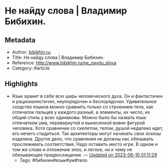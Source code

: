 # Не найду слова | Владимир Бибихин.

## Metadata
- Author: [bibikhin.ru]()
- Title: Не найду слова | Владимир Бибихин.
- Reference: http://www.bibikhin.ru/ne_naydu_slova
- Category: #article

## Highlights
- Язык хранит в себе всю ширь человеческого духа. Он и фантастичен и рационалистичен, неупорядочен и беспорядочен. Удивительное сходство языков можно сравнить только со строением тела, как отпечаток пальцев у каждого разный, а элементы, их число, их общий стиль у всех одинаковы. Можно было бы назвать язык отпечатком ума, перевернутой и вынесенной вовне фигурой человека. Хотя сравнение со скелетом, телом, душой недалеко идет, его нечего стыдиться. Так архитекторы могут начинать свои эскизы издалека. Другое дело, что сравнения не должны нас обязывать прослеживать соответствия. Надо оставить место игре. В одном и том же слове и отложение эпох, и легкое, ни к чему не обязывающее предвосхищение. — [Updated on 2023-06-10 01:11:29](https://hyp.is/lajtKgcSEe6vVEfbFk0aDg/www.bibikhin.ru/ne_naydu_slova)
   - Tags: #бибихин#язык#ум#тело
